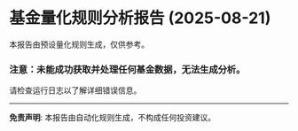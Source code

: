 # 基金量化规则分析报告 (2025-08-21)

本报告由预设量化规则生成，仅供参考。

### **注意：未能成功获取并处理任何基金数据，无法生成分析。**
请检查运行日志以了解详细错误信息。

---
**免责声明**: 本报告由自动化规则生成，不构成任何投资建议。